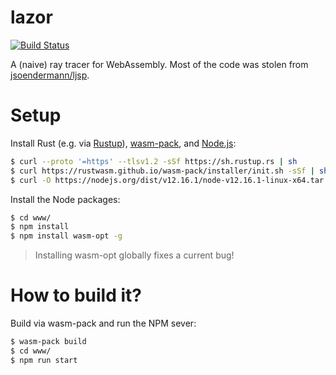 # lazor
[![Build Status](https://travis-ci.org/patrickp89/lazor.svg?branch=master)](https://travis-ci.org/patrickp89/lazor)

A (naive) ray tracer for WebAssembly. Most of the code was stolen from [jsoendermann/ljsp](https://github.com/jsoendermann/ljsp).

# Setup
Install Rust (e.g. via [Rustup](https://www.rust-lang.org/tools/install)),
[wasm-pack](https://rustwasm.github.io/wasm-pack/installer/), and [Node.js](https://nodejs.org/en/):
```bash
$ curl --proto '=https' --tlsv1.2 -sSf https://sh.rustup.rs | sh
$ curl https://rustwasm.github.io/wasm-pack/installer/init.sh -sSf | sh
$ curl -O https://nodejs.org/dist/v12.16.1/node-v12.16.1-linux-x64.tar.xz && tar xf node*
```

Install the Node packages:
```bash
$ cd www/
$ npm install
$ npm install wasm-opt -g
```

> Installing wasm-opt globally fixes a current bug!

# How to build it?
Build via wasm-pack and run the NPM sever:
```bash
$ wasm-pack build
$ cd www/
$ npm run start
```
